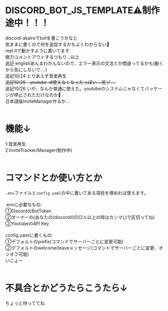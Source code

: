 # DISCORD_BOT_JS_TEMPLATE:warning:制作途中！！！
discord-akairoでbotを書こうかなと<br>
気ままに書くので何を追加するかもよくわからない🤪<br>
repl.itで動かすように書いてます.<br>
極力コメントアウトするつもり...以上<br>
追記 englishあんまわかんないので、エラー表示の文法とか間違ってるかも(動くから気にしないで....)<br>
追記10/24 とりあえず音楽再生<br>
~~追記10/25　youtube-dl使えなくなったっぽい....死ゾ....~~ <br>
追記10/26 いや、なんか普通に使えた。youtubeのシステムじゃなくてパッケージが停止されただけなのか:thinking:
.<br>
日本語版InviteManager作るか...
<br><br>
# 機能↓
1:音楽再生<br>
2:InviteTracker/Manager(制作中)
<br><br>

# コマンドとか使い方とか

`.env`ファイルと`config.yaml`の中に書いてある項目を埋めれば使えます。<br><br>
.envに必要なもの:<br>
①DiscordのBotToken<br>
②オーナーの(あなたの)discordのID(2人以上の時はカンマ(,)で区切ってね)<br>
②YoutubeのAPI Key<br><br>
config.yamlに書くもの:<br>
①デフォルトのprefix(コマンドでサーバーごとに変更可能)<br>
②デフォルトのwelcome/leaveメッセージ(コマンドでサーバーごとに変更、オンオフ可能)<br>
いじょー<br><br>

# 不具合とかどうたらこうたら↓
ちょっと待っててね
